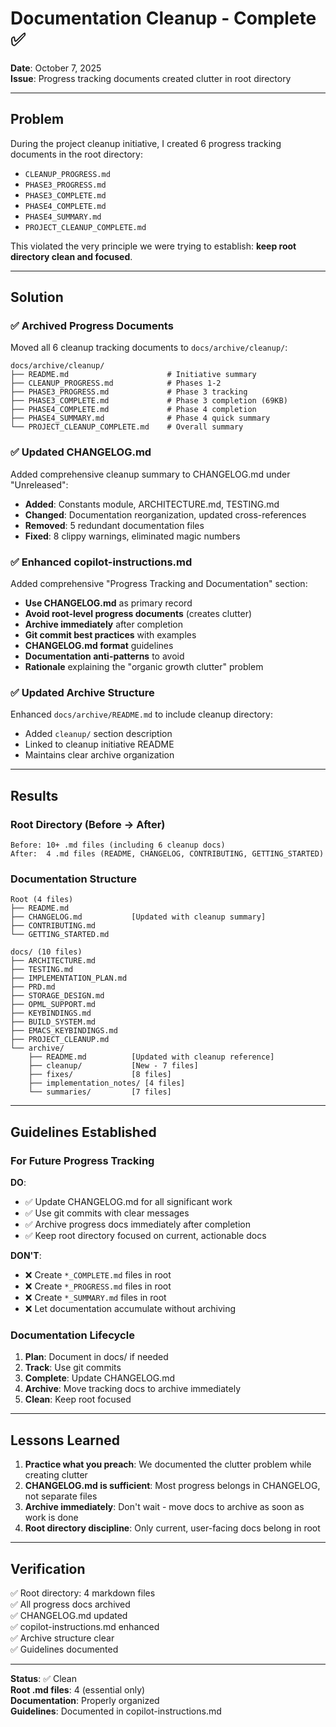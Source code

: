 # Documentation Cleanup - Complete ✅

**Date**: October 7, 2025  
**Issue**: Progress tracking documents created clutter in root directory

---

## Problem

During the project cleanup initiative, I created 6 progress tracking documents in the root directory:
- `CLEANUP_PROGRESS.md`
- `PHASE3_PROGRESS.md`
- `PHASE3_COMPLETE.md`
- `PHASE4_COMPLETE.md`
- `PHASE4_SUMMARY.md`
- `PROJECT_CLEANUP_COMPLETE.md`

This violated the very principle we were trying to establish: **keep root directory clean and focused**.

---

## Solution

### ✅ Archived Progress Documents
Moved all 6 cleanup tracking documents to `docs/archive/cleanup/`:
```
docs/archive/cleanup/
├── README.md                      # Initiative summary
├── CLEANUP_PROGRESS.md            # Phases 1-2
├── PHASE3_PROGRESS.md             # Phase 3 tracking
├── PHASE3_COMPLETE.md             # Phase 3 completion (69KB)
├── PHASE4_COMPLETE.md             # Phase 4 completion
├── PHASE4_SUMMARY.md              # Phase 4 quick summary
└── PROJECT_CLEANUP_COMPLETE.md    # Overall summary
```

### ✅ Updated CHANGELOG.md
Added comprehensive cleanup summary to CHANGELOG.md under "Unreleased":
- **Added**: Constants module, ARCHITECTURE.md, TESTING.md
- **Changed**: Documentation reorganization, updated cross-references
- **Removed**: 5 redundant documentation files
- **Fixed**: 8 clippy warnings, eliminated magic numbers

### ✅ Enhanced copilot-instructions.md
Added comprehensive "Progress Tracking and Documentation" section:
- **Use CHANGELOG.md** as primary record
- **Avoid root-level progress documents** (creates clutter)
- **Archive immediately** after completion
- **Git commit best practices** with examples
- **CHANGELOG.md format** guidelines
- **Documentation anti-patterns** to avoid
- **Rationale** explaining the "organic growth clutter" problem

### ✅ Updated Archive Structure
Enhanced `docs/archive/README.md` to include cleanup directory:
- Added `cleanup/` section description
- Linked to cleanup initiative README
- Maintains clear archive organization

---

## Results

### Root Directory (Before → After)
```
Before: 10+ .md files (including 6 cleanup docs)
After:  4 .md files (README, CHANGELOG, CONTRIBUTING, GETTING_STARTED)
```

### Documentation Structure
```
Root (4 files)
├── README.md
├── CHANGELOG.md           [Updated with cleanup summary]
├── CONTRIBUTING.md
└── GETTING_STARTED.md

docs/ (10 files)
├── ARCHITECTURE.md
├── TESTING.md
├── IMPLEMENTATION_PLAN.md
├── PRD.md
├── STORAGE_DESIGN.md
├── OPML_SUPPORT.md
├── KEYBINDINGS.md
├── BUILD_SYSTEM.md
├── EMACS_KEYBINDINGS.md
├── PROJECT_CLEANUP.md
└── archive/
    ├── README.md          [Updated with cleanup reference]
    ├── cleanup/           [New - 7 files]
    ├── fixes/             [8 files]
    ├── implementation_notes/ [4 files]
    └── summaries/         [7 files]
```

---

## Guidelines Established

### For Future Progress Tracking

**DO**:
- ✅ Update CHANGELOG.md for all significant work
- ✅ Use git commits with clear messages
- ✅ Archive progress docs immediately after completion
- ✅ Keep root directory focused on current, actionable docs

**DON'T**:
- ❌ Create `*_COMPLETE.md` files in root
- ❌ Create `*_PROGRESS.md` files in root
- ❌ Create `*_SUMMARY.md` files in root
- ❌ Let documentation accumulate without archiving

### Documentation Lifecycle
1. **Plan**: Document in docs/ if needed
2. **Track**: Use git commits
3. **Complete**: Update CHANGELOG.md
4. **Archive**: Move tracking docs to archive immediately
5. **Clean**: Keep root focused

---

## Lessons Learned

1. **Practice what you preach**: We documented the clutter problem while creating clutter
2. **CHANGELOG.md is sufficient**: Most progress belongs in CHANGELOG, not separate files
3. **Archive immediately**: Don't wait - move docs to archive as soon as work is done
4. **Root directory discipline**: Only current, user-facing docs belong in root

---

## Verification

✅ Root directory: 4 markdown files  
✅ All progress docs archived  
✅ CHANGELOG.md updated  
✅ copilot-instructions.md enhanced  
✅ Archive structure clear  
✅ Guidelines documented  

---

**Status**: ✅ Clean  
**Root .md files**: 4 (essential only)  
**Documentation**: Properly organized  
**Guidelines**: Documented in copilot-instructions.md
